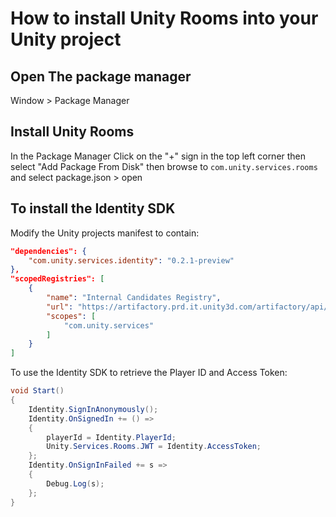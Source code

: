 # How to install Unity Rooms into your Unity project

## Open The package manager

Window > Package Manager

## Install Unity Rooms

In the Package Manager Click on the "+" sign in the top left corner then select "Add Package From Disk" then browse to
`com.unity.services.rooms` and select package.json > open


## To install the Identity SDK
Modify the Unity projects manifest to contain:
```json
"dependencies": {
    "com.unity.services.identity": "0.2.1-preview"
},
"scopedRegistries": [
    {
        "name": "Internal Candidates Registry",
        "url": "https://artifactory.prd.it.unity3d.com/artifactory/api/npm/upm-candidates",
        "scopes": [
            "com.unity.services"
        ]
    }
]
```
To use the Identity SDK to retrieve the Player ID and Access Token:

```csharp
void Start()
{
    Identity.SignInAnonymously();
    Identity.OnSignedIn += () =>
    {
        playerId = Identity.PlayerId;
        Unity.Services.Rooms.JWT = Identity.AccessToken;
    };
    Identity.OnSignInFailed += s =>
    {
        Debug.Log(s);
    };
}
```

